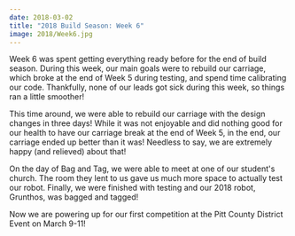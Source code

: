 ```yaml
---
date: 2018-03-02
title: "2018 Build Season: Week 6"
image: 2018/Week6.jpg
---
```


Week 6 was spent getting everything ready before for the end of build season. During this week, our main goals were to rebuild our carriage, which broke at the end of Week 5 during testing, and spend time calibrating our code. Thankfully, none of our leads got sick during this week, so things ran a little smoother!

This time around, we were able to rebuild our carriage with the design changes in three days! While it was not enjoyable and did nothing good for our health to have our carriage break at the end of Week 5, in the end, our carriage ended up better than it was! Needless to say, we are extremely happy (and relieved) about that!

On the day of Bag and Tag, we were able to meet at one of our student's church. The room they lent to us gave us much more space to actually test our robot. Finally, we were finished with testing and our 2018 robot, Grunthos, was bagged and tagged!

Now we are powering up for our first competition at the Pitt County District Event on March 9-11!
